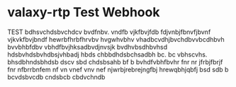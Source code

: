 # valaxy-rtp Test Webhook
TEST
bdhsvchdsbvchdcv
bvdfnbv. vndfb vjkfbvjfdb
fdjvnbjfbnvfjbvnf vjkvkfbvjbndf
hewrbfhrbfhrvbv hvgwhvbhv 
vhadbcvdhjbvchdbvvbcdhbvh
bvvbhbfdbv vbhdfbvjhksadbvdjnvsjk
bvdhvbsdhbvhsd hdsbvhdsbvhdbsjvhbadj
hbds   chbbdhdsbchsadbh
 bc. bc vbhscvhs. bhsdbhndsbhdsb
 dscv sbd chdsbsahb
bf b bvhdfvbhfbvhr
fnr nr jfrbjfbrjf
fnr nfbrrbnfem
nf vn vnef vnv nef
njwrbjrebrejngfbj  hrewqbhjqbfj
bsd sdb b bcvdsbvcdb cndsbcb cbdvchndb
